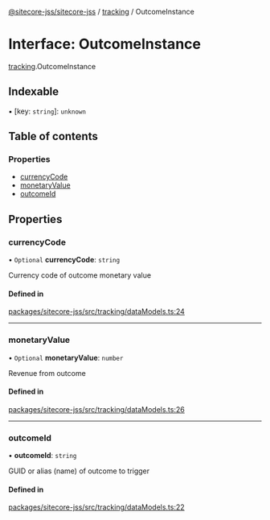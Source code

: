 [@sitecore-jss/sitecore-jss](../README.md) / [tracking](../modules/tracking.md) / OutcomeInstance

# Interface: OutcomeInstance

[tracking](../modules/tracking.md).OutcomeInstance

## Indexable

▪ [key: `string`]: `unknown`

## Table of contents

### Properties

- [currencyCode](tracking.OutcomeInstance.md#currencycode)
- [monetaryValue](tracking.OutcomeInstance.md#monetaryvalue)
- [outcomeId](tracking.OutcomeInstance.md#outcomeid)

## Properties

### currencyCode

• `Optional` **currencyCode**: `string`

Currency code of outcome monetary value

#### Defined in

[packages/sitecore-jss/src/tracking/dataModels.ts:24](https://github.com/Sitecore/jss/blob/ef15fcaf3/packages/sitecore-jss/src/tracking/dataModels.ts#L24)

___

### monetaryValue

• `Optional` **monetaryValue**: `number`

Revenue from outcome

#### Defined in

[packages/sitecore-jss/src/tracking/dataModels.ts:26](https://github.com/Sitecore/jss/blob/ef15fcaf3/packages/sitecore-jss/src/tracking/dataModels.ts#L26)

___

### outcomeId

• **outcomeId**: `string`

GUID or alias (name) of outcome to trigger

#### Defined in

[packages/sitecore-jss/src/tracking/dataModels.ts:22](https://github.com/Sitecore/jss/blob/ef15fcaf3/packages/sitecore-jss/src/tracking/dataModels.ts#L22)
